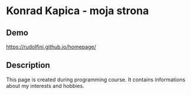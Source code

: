 # Konrad Kapica - moja strona

## Demo

https://rudolfini.github.io/homepage/

## Description

This page is created during programming course. It contains informations about my interests and hobbies. 
